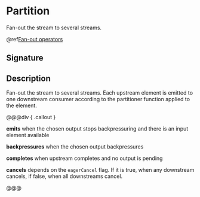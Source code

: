 # Partition

Fan-out the stream to several streams.

@ref[Fan-out operators](index.md#fan-out-operators)

## Signature

## Description

Fan-out the stream to several streams. Each upstream element is emitted to one downstream consumer according to the
partitioner function applied to the element.


@@@div { .callout }

**emits** when the chosen output stops backpressuring and there is an input element available

**backpressures** when the chosen output backpressures

**completes** when upstream completes and no output is pending

**cancels** depends on the `eagerCancel` flag. If it is true, when any downstream cancels, if false, when all downstreams cancel.

@@@

